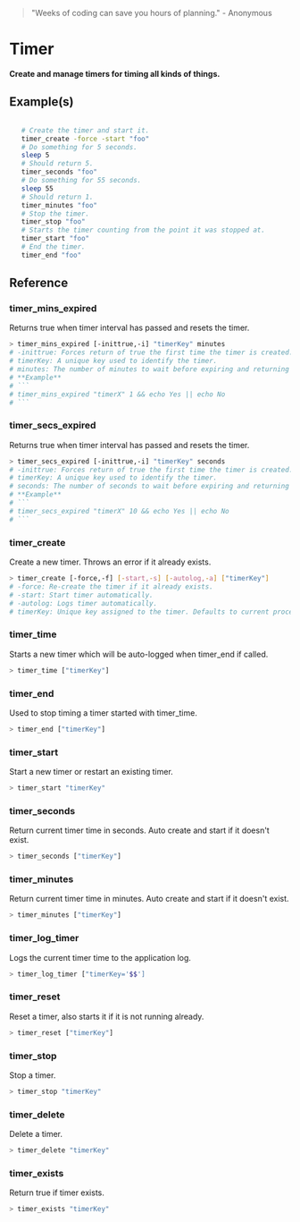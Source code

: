 > "Weeks of coding can save you hours of planning." - Anonymous

# Timer

**Create and manage timers for timing all kinds of things.**

## Example(s)
```bash

   # Create the timer and start it.
   timer_create -force -start "foo"
   # Do something for 5 seconds.
   sleep 5
   # Should return 5.
   timer_seconds "foo"
   # Do something for 55 seconds.
   sleep 55
   # Should return 1.
   timer_minutes "foo"
   # Stop the timer.
   timer_stop "foo"
   # Starts the timer counting from the point it was stopped at.
   timer_start "foo"
   # End the timer.
   timer_end "foo"
```

## Reference


### timer_mins_expired
Returns true when timer interval has passed and resets the timer.
```bash
> timer_mins_expired [-inittrue,-i] "timerKey" minutes
# -inittrue: Forces return of true the first time the timer is created.
# timerKey: A unique key used to identify the timer.
# minutes: The number of minutes to wait before expiring and returning true.
# **Example**
# ```
# timer_mins_expired "timerX" 1 && echo Yes || echo No
# ```
```

### timer_secs_expired
Returns true when timer interval has passed and resets the timer.
```bash
> timer_secs_expired [-inittrue,-i] "timerKey" seconds
# -inittrue: Forces return of true the first time the timer is created.
# timerKey: A unique key used to identify the timer.
# seconds: The number of seconds to wait before expiring and returning true.
# **Example**
# ```
# timer_secs_expired "timerX" 10 && echo Yes || echo No
# ```
```

### timer_create
Create a new timer. Throws an error if it already exists.
```bash
> timer_create [-force,-f] [-start,-s] [-autolog,-a] ["timerKey"]
# -force: Re-create the timer if it already exists.
# -start: Start timer automatically.
# -autolog: Logs timer automatically.
# timerKey: Unique key assigned to the timer. Defaults to current process ID.
```

### timer_time
Starts a new timer which will be auto-logged when timer_end if called.
```bash
> timer_time ["timerKey"]
```

### timer_end
Used to stop timing a timer started with timer_time.
```bash
> timer_end ["timerKey"]
```

### timer_start
Start a new timer or restart an existing timer.
```bash
> timer_start "timerKey"
```

### timer_seconds
Return current timer time in seconds. Auto create and start if it doesn't exist.
```bash
> timer_seconds ["timerKey"]
```

### timer_minutes
Return current timer time in minutes. Auto create and start if it doesn't exist.
```bash
> timer_minutes ["timerKey"]
```

### timer_log_timer
Logs the current timer time to the application log.
```bash
> timer_log_timer ["timerKey='$$']
```

### timer_reset
Reset a timer, also starts it if it is not running already.
```bash
> timer_reset ["timerKey"]
```

### timer_stop
Stop a timer.
```bash
> timer_stop "timerKey"
```

### timer_delete
Delete a timer.
```bash
> timer_delete "timerKey"
```

### timer_exists
Return true if timer exists.
```bash
> timer_exists "timerKey"
```

